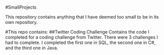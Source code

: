 #SmallProjects

This repository contains anything that I have deemed too small to be in its own repository.

#This repo contains:
##Twitter Coding Challenge
Contains the code I completed for a coding challenge from Twitter. There were 3 challenges I had to complete. I completed the first one in SQL, the second one in C#, and the third one in Java.